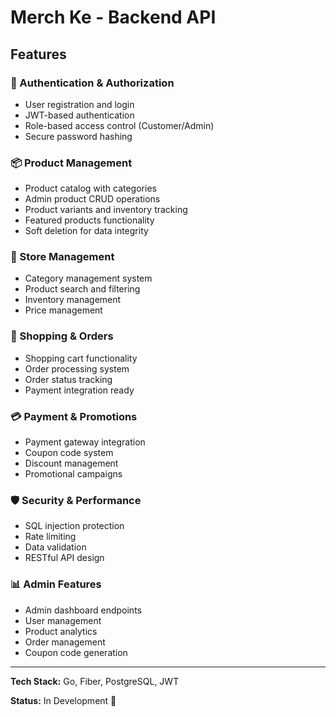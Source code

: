 # Merch Ke - Backend API


## Features

### 🔐 Authentication & Authorization
- User registration and login
- JWT-based authentication
- Role-based access control (Customer/Admin)
- Secure password hashing

### 📦 Product Management
- Product catalog with categories
- Admin product CRUD operations
- Product variants and inventory tracking
- Featured products functionality
- Soft deletion for data integrity

### 🏪 Store Management
- Category management system
- Product search and filtering
- Inventory management
- Price management

### 🛒 Shopping & Orders
- Shopping cart functionality
- Order processing system
- Order status tracking
- Payment integration ready

### 💳 Payment & Promotions
- Payment gateway integration
- Coupon code system
- Discount management
- Promotional campaigns

### 🛡️ Security & Performance
- SQL injection protection
- Rate limiting
- Data validation
- RESTful API design

### 📊 Admin Features
- Admin dashboard endpoints
- User management
- Product analytics
- Order management
- Coupon code generation

---

**Tech Stack:** Go, Fiber, PostgreSQL, JWT

**Status:** In Development 🚧